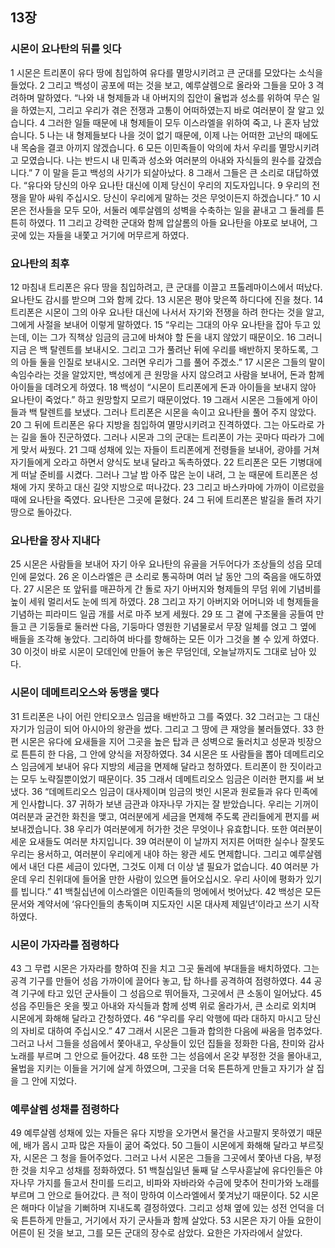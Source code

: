 ## 13장
### 시몬이 요나탄의 뒤를 잇다
1 시몬은 트리폰이 유다 땅에 침입하여 유다를 멸망시키려고 큰 군대를 모았다는 소식을 들었다.
2 그리고 백성이 공포에 떠는 것을 보고, 예루살렘으로 올라와 그들을 모아
3 격려하며 말하였다. “나와 내 형제들과 내 아버지의 집안이 율법과 성소를 위하여 무슨 일을 하였는지, 그리고 우리가 겪은 전쟁과 고통이 어떠하였는지 바로 여러분이 잘 알고 있습니다.
4 그러한 일들 때문에 내 형제들이 모두 이스라엘을 위하여 죽고, 나 혼자 남았습니다.
5 나는 내 형제들보다 나을 것이 없기 때문에, 이제 나는 어떠한 고난의 때에도 내 목숨을 결코 아끼지 않겠습니다.
6 모든 이민족들이 악의에 차서 우리를 멸망시키려고 모였습니다. 나는 반드시 내 민족과 성소와 여러분의 아내와 자식들의 원수를 갚겠습니다.”
7 이 말을 듣고 백성의 사기가 되살아났다.
8 그래서 그들은 큰 소리로 대답하였다. “유다와 당신의 아우 요나탄 대신에 이제 당신이 우리의 지도자입니다.
9 우리의 전쟁을 맡아 싸워 주십시오. 당신이 우리에게 말하는 것은 무엇이든지 하겠습니다.”
10 시몬은 전사들을 모두 모아, 서둘러 예루살렘의 성벽을 수축하는 일을 끝내고 그 둘레를 튼튼히 하였다.
11 그리고 강력한 군대와 함께 압살롬의 아들 요나탄을 야포로 보내어, 그곳에 있는 자들을 내쫓고 거기에 머무르게 하였다.
### 요나탄의 최후
12 마침내 트리폰은 유다 땅을 침입하려고, 큰 군대를 이끌고 프톨레마이스에서 떠났다. 요나탄도 감시를 받으며 그와 함께 갔다.
13 시몬은 평야 맞은쪽 하디다에 진을 쳤다.
14 트리폰은 시몬이 그의 아우 요나탄 대신에 나서서 자기와 전쟁을 하려 한다는 것을 알고, 그에게 사절을 보내어 이렇게 말하였다.
15 “우리는 그대의 아우 요나탄을 잡아 두고 있는데, 이는 그가 직책상 임금의 금고에 바쳐야 할 돈을 내지 않았기 때문이오.
16 그러니 지금 은 백 탈렌트를 보내시오. 그리고 그가 풀려난 뒤에 우리를 배반하지 못하도록, 그의 아들 둘을 인질로 보내시오. 그러면 우리가 그를 풀어 주겠소.”
17 시몬은 그들의 말이 속임수라는 것을 알았지만, 백성에게 큰 원망을 사지 않으려고 사람을 보내어, 돈과 함께 아이들을 데려오게 하였다.
18 백성이 “시몬이 트리폰에게 돈과 아이들을 보내지 않아 요나탄이 죽었다.” 하고 원망할지 모르기 때문이었다.
19 그래서 시몬은 그들에게 아이들과 백 탈렌트를 보냈다. 그러나 트리폰은 시몬을 속이고 요나탄을 풀어 주지 않았다.
20 그 뒤에 트리폰은 유다 지방을 침입하여 멸망시키려고 진격하였다. 그는 아도라로 가는 길을 돌아 진군하였다. 그러나 시몬과 그의 군대는 트리폰이 가는 곳마다 따라가 그에게 맞서 싸웠다.
21 그때 성채에 있는 자들이 트리폰에게 전령들을 보내어, 광야를 거쳐 자기들에게 오라고 하면서 양식도 보내 달라고 독촉하였다.
22 트리폰은 모든 기병대에게 떠날 준비를 시켰다. 그러나 그날 밤 아주 많은 눈이 내려, 그 눈 때문에 트리폰은 성채에 가지 못하고 대신 길앗 지방으로 떠나갔다.
23 그리고 바스카마에 가까이 이르렀을 때에 요나탄을 죽였다. 요나탄은 그곳에 묻혔다.
24 그 뒤에 트리폰은 발길을 돌려 자기 땅으로 돌아갔다.
### 요나탄을 장사 지내다
25 시몬은 사람들을 보내어 자기 아우 요나탄의 유골을 거두어다가 조상들의 성읍 모데인에 묻었다.
26 온 이스라엘은 큰 소리로 통곡하며 여러 날 동안 그의 죽음을 애도하였다.
27 시몬은 또 앞뒤를 매끈하게 간 돌로 자기 아버지와 형제들의 무덤 위에 기념비를 높이 세워 멀리서도 눈에 띄게 하였다.
28 그리고 자기 아버지와 어머니와 네 형제들을 기념하는 피라미드 일곱 개를 서로 마주 보게 세웠다.
29 또 그 곁에 구조물을 공들여 만들고 큰 기둥들로 둘러싼 다음, 기둥마다 영원한 기념물로서 무장 일체를 얹고 그 옆에 배들을 조각해 놓았다. 그리하여 바다를 항해하는 모든 이가 그것을 볼 수 있게 하였다.
30 이것이 바로 시몬이 모데인에 만들어 놓은 무덤인데, 오늘날까지도 그대로 남아 있다.
### 시몬이 데메트리오스와 동맹을 맺다
31 트리폰은 나이 어린 안티오코스 임금을 배반하고 그를 죽였다.
32 그러고는 그 대신 자기가 임금이 되어 아시아의 왕관을 썼다. 그리고 그 땅에 큰 재앙을 불러들였다.
33 한편 시몬은 유다에 요새들을 지어 그곳을 높은 탑과 큰 성벽으로 둘러치고 성문과 빗장으로 튼튼히 한 다음, 그 안에 양식을 저장하였다.
34 시몬은 또 사람들을 뽑아 데메트리오스 임금에게 보내어 유다 지방의 세금을 면제해 달라고 청하였다. 트리폰이 한 짓이라고는 모두 노략질뿐이었기 때문이다.
35 그래서 데메트리오스 임금은 이러한 편지를 써 보냈다.
36 “데메트리오스 임금이 대사제이며 임금의 벗인 시몬과 원로들과 유다 민족에게 인사합니다.
37 귀하가 보낸 금관과 야자나무 가지는 잘 받았습니다. 우리는 기꺼이 여러분과 굳건한 화친을 맺고, 여러분에게 세금을 면제해 주도록 관리들에게 편지를 써 보내겠습니다.
38 우리가 여러분에게 허가한 것은 무엇이나 유효합니다. 또한 여러분이 세운 요새들도 여러분 차지입니다.
39 여러분이 이 날까지 저지른 어떠한 실수나 잘못도 우리는 용서하고, 여러분이 우리에게 내야 하는 왕관 세도 면제합니다. 그리고 예루살렘에서 내던 다른 세금이 있다면, 그것도 이제 더 이상 낼 필요가 없습니다.
40 여러분 가운데 우리 친위대에 들어올 만한 사람이 있으면 들어오십시오. 우리 사이에 평화가 있기를 빕니다.”
41 백칠십년에 이스라엘은 이민족들의 멍에에서 벗어났다.
42 백성은 모든 문서와 계약서에 ‘유다인들의 총독이며 지도자인 시몬 대사제 제일년’이라고 쓰기 시작하였다.
### 시몬이 가자라를 점령하다
43 그 무렵 시몬은 가자라를 향하여 진을 치고 그곳 둘레에 부대들을 배치하였다. 그는 공격 기구를 만들어 성읍 가까이에 끌어다 놓고, 탑 하나를 공격하여 점령하였다.
44 공격 기구에 타고 있던 군사들이 그 성읍으로 뛰어들자, 그곳에서 큰 소동이 일어났다.
45 성읍 주민들은 옷을 찢고 아내와 자식들과 함께 성벽 위로 올라가서, 큰 소리로 외치며 시몬에게 화해해 달라고 간청하였다.
46 “우리를 우리 악행에 따라 대하지 마시고 당신의 자비로 대하여 주십시오.”
47 그래서 시몬은 그들과 합의한 다음에 싸움을 멈추었다. 그러고 나서 그들을 성읍에서 쫓아내고, 우상들이 있던 집들을 정화한 다음, 찬미와 감사 노래를 부르며 그 안으로 들어갔다.
48 또한 그는 성읍에서 온갖 부정한 것을 몰아내고, 율법을 지키는 이들을 거기에 살게 하였으며, 그곳을 더욱 튼튼하게 만들고 자기가 살 집을 그 안에 지었다.
### 예루살렘 성채를 점령하다
49 예루살렘 성채에 있는 자들은 유다 지방을 오가면서 물건을 사고팔지 못하였기 때문에, 배가 몹시 고파 많은 자들이 굶어 죽었다.
50 그들이 시몬에게 화해해 달라고 부르짖자, 시몬은 그 청을 들어주었다. 그러고 나서 시몬은 그들을 그곳에서 쫓아낸 다음, 부정한 것을 치우고 성채를 정화하였다.
51 백칠십일년 둘째 달 스무사흗날에 유다인들은 야자나무 가지를 들고서 찬미를 드리고, 비파와 자바라와 수금에 맞추어 찬미가와 노래를 부르며 그 안으로 들어갔다. 큰 적이 망하여 이스라엘에서 쫓겨났기 때문이다.
52 시몬은 해마다 이날을 기뻐하며 지내도록 결정하였다. 그리고 성채 옆에 있는 성전 언덕을 더욱 튼튼하게 만들고, 거기에서 자기 군사들과 함께 살았다.
53 시몬은 자기 아들 요한이 어른이 된 것을 보고, 그를 모든 군대의 장수로 삼았다. 요한은 가자라에서 살았다.

